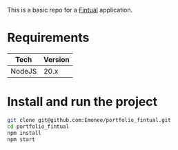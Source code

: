 This is a basic repo for a [Fintual](https://fintual.cl/) application.

# Requirements

| Tech      | Version |
| --------- | ------- |
| NodeJS    | 20.x    |

# Install and run the project

```sh
git clone git@github.com:Emonee/portfolio_fintual.git
cd portfolio_fintual
npm install
npm start
```
